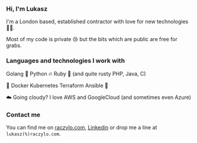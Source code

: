 ### Hi, I'm Lukasz

I'm a London based, established contractor with love for new technologies 👨‍💻.

Most of my code is private 😢 but the bits which are public are free for grabs.

### Languages and technologies I work with

Golang 🥰 Python 🔥 Ruby 💎 (and quite rusty PHP, Java, C)

🌟 Docker Kubernetes Terraform Ansible 🌟

☁️ Going cloudy? I love AWS and GoogleCloud (and sometimes even Azure)

### Contact me

You can find me on [raczylo.com](https://www.raczylo.com), [Linkedin](https://www.linkedin.com/in/lukaszraczylo/) or drop me a line at `lukasz(%)raczylo.com`.

